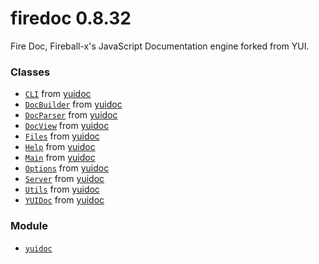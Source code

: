 
# firedoc 0.8.32

Fire Doc, Fireball-x&#x27;s JavaScript Documentation engine forked from YUI.



### Classes
- [`CLI`](classes/CLI.md) from [yuidoc](modules/yuidoc.md)
- [`DocBuilder`](classes/DocBuilder.md) from [yuidoc](modules/yuidoc.md)
- [`DocParser`](classes/DocParser.md) from [yuidoc](modules/yuidoc.md)
- [`DocView`](classes/DocView.md) from [yuidoc](modules/yuidoc.md)
- [`Files`](classes/Files.md) from [yuidoc](modules/yuidoc.md)
- [`Help`](classes/Help.md) from [yuidoc](modules/yuidoc.md)
- [`Main`](classes/Main.md) from [yuidoc](modules/yuidoc.md)
- [`Options`](classes/Options.md) from [yuidoc](modules/yuidoc.md)
- [`Server`](classes/Server.md) from [yuidoc](modules/yuidoc.md)
- [`Utils`](classes/Utils.md) from [yuidoc](modules/yuidoc.md)
- [`YUIDoc`](classes/YUIDoc.md) from [yuidoc](modules/yuidoc.md)

### Module
- [`yuidoc`](modules/yuidoc.md)
